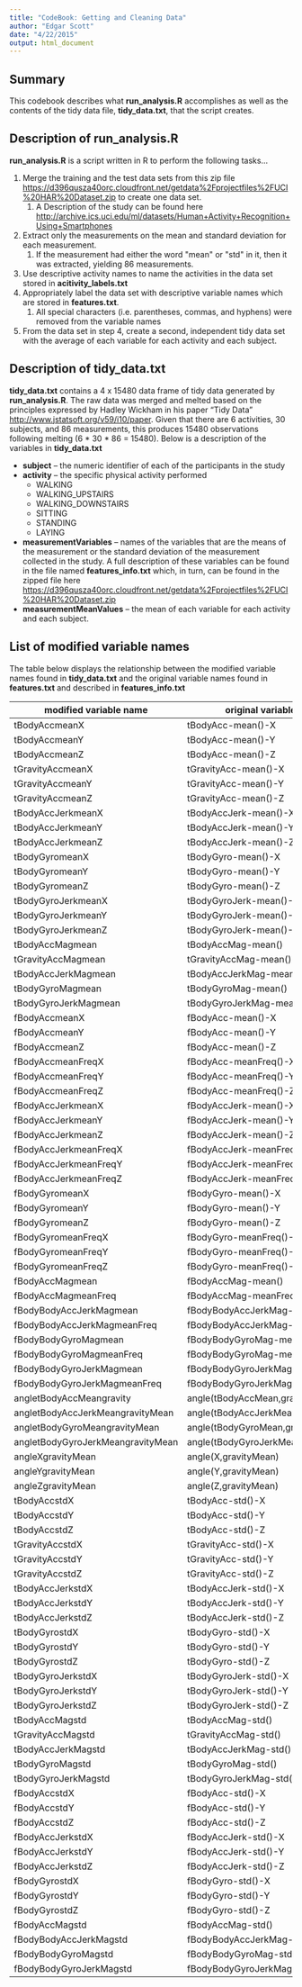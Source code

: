 ```yaml
---
title: "CodeBook: Getting and Cleaning Data"
author: "Edgar Scott"
date: "4/22/2015"
output: html_document
---
```

## Summary
This codebook describes what **run_analysis.R** accomplishes as well as the contents of the tidy data file, **tidy_data.txt**, that the script creates.  

## Description of **run_analysis.R**
**run_analysis.R** is a script written in R to perform the following tasks...

1. Merge the training and the test data sets from this zip file <https://d396qusza40orc.cloudfront.net/getdata%2Fprojectfiles%2FUCI%20HAR%20Dataset.zip> to create one data set.  
    1. A Description of the study can be found here <http://archive.ics.uci.edu/ml/datasets/Human+Activity+Recognition+Using+Smartphones>
2. Extract only the measurements on the mean and standard deviation for each measurement.  
    1. If the measurement had either the word "mean" or "std" in it, then it was extracted, yielding 86 measurements.  
3. Use descriptive activity names to name the activities in the data set stored in **acitivity_labels.txt**
4. Appropriately label the data set with descriptive variable names which are stored in **features.txt**.
    1. All special characters (i.e. parentheses, commas, and hyphens) were removed from the variable names
5. From the data set in step 4, create a second, independent tidy data set with the average of each variable for each activity and each subject.

## Description of **tidy_data.txt**
**tidy_data.txt** contains a 4 x 15480 data frame of tidy data generated by **run_analysis.R**. The raw data was merged and melted based on the principles expressed by Hadley Wickham in his paper “Tidy Data” <http://www.jstatsoft.org/v59/i10/paper>. Given that there are 6 activities, 30 subjects, and 86 measurements, this produces 15480 observations following melting (6 * 30 * 86 = 15480).  Below is a description of the variables in **tidy_data.txt**

 - **subject** – the numeric identifier of each of the participants in the study
 - **activity** – the specific physical activity performed
    - WALKING
    - WALKING_UPSTAIRS
    - WALKING_DOWNSTAIRS
    - SITTING
    - STANDING
    - LAYING
 - **measurementVariables** – names of the variables that are the means of the measurement or the standard deviation of the measurement collected in the study.  A full description of these variables can be found in the file named **features_info.txt** which, in turn, can be found in the zipped file here <https://d396qusza40orc.cloudfront.net/getdata%2Fprojectfiles%2FUCI%20HAR%20Dataset.zip>
- **measurementMeanValues** – the mean of each variable for each activity and each subject.

## List of modified variable names
The table below displays the relationship between the modified variable names found in **tidy_data.txt** and the original variable names found in **features.txt** and described in **features_info.txt**

modified variable name | original variable name
---|---
tBodyAccmeanX | tBodyAcc-mean()-X 
tBodyAccmeanY | tBodyAcc-mean()-Y 
tBodyAccmeanZ | tBodyAcc-mean()-Z 
tGravityAccmeanX | tGravityAcc-mean()-X 
tGravityAccmeanY | tGravityAcc-mean()-Y 
tGravityAccmeanZ | tGravityAcc-mean()-Z 
tBodyAccJerkmeanX | tBodyAccJerk-mean()-X 
tBodyAccJerkmeanY | tBodyAccJerk-mean()-Y
tBodyAccJerkmeanZ | tBodyAccJerk-mean()-Z  
tBodyGyromeanX | tBodyGyro-mean()-X 
tBodyGyromeanY | tBodyGyro-mean()-Y 
tBodyGyromeanZ | tBodyGyro-mean()-Z 
tBodyGyroJerkmeanX | tBodyGyroJerk-mean()-X
tBodyGyroJerkmeanY | tBodyGyroJerk-mean()-Y 
tBodyGyroJerkmeanZ | tBodyGyroJerk-mean()-Z 
tBodyAccMagmean | tBodyAccMag-mean() 
tGravityAccMagmean | tGravityAccMag-mean()
tBodyAccJerkMagmean | tBodyAccJerkMag-mean() 
tBodyGyroMagmean | tBodyGyroMag-mean() 
tBodyGyroJerkMagmean | tBodyGyroJerkMag-mean() 
fBodyAccmeanX | fBodyAcc-mean()-X 
fBodyAccmeanY | fBodyAcc-mean()-Y 
fBodyAccmeanZ | fBodyAcc-mean()-Z 
fBodyAccmeanFreqX | fBodyAcc-meanFreq()-X 
fBodyAccmeanFreqY | fBodyAcc-meanFreq()-Y 
fBodyAccmeanFreqZ | fBodyAcc-meanFreq()-Z 
fBodyAccJerkmeanX | fBodyAccJerk-mean()-X
fBodyAccJerkmeanY | fBodyAccJerk-mean()-Y 
fBodyAccJerkmeanZ | fBodyAccJerk-mean()-Z 
fBodyAccJerkmeanFreqX | fBodyAccJerk-meanFreq()-X 
fBodyAccJerkmeanFreqY | fBodyAccJerk-meanFreq()-Y 
fBodyAccJerkmeanFreqZ | fBodyAccJerk-meanFreq()-Z 
fBodyGyromeanX | fBodyGyro-mean()-X 
fBodyGyromeanY | fBodyGyro-mean()-Y 
fBodyGyromeanZ | fBodyGyro-mean()-Z 
fBodyGyromeanFreqX | fBodyGyro-meanFreq()-X 
fBodyGyromeanFreqY | fBodyGyro-meanFreq()-Y 
fBodyGyromeanFreqZ | fBodyGyro-meanFreq()-Z 
fBodyAccMagmean | fBodyAccMag-mean() 
fBodyAccMagmeanFreq | fBodyAccMag-meanFreq() 
fBodyBodyAccJerkMagmean | fBodyBodyAccJerkMag-mean() 
fBodyBodyAccJerkMagmeanFreq | fBodyBodyAccJerkMag-meanFreq() 
fBodyBodyGyroMagmean | fBodyBodyGyroMag-mean()
fBodyBodyGyroMagmeanFreq | fBodyBodyGyroMag-meanFreq() 
fBodyBodyGyroJerkMagmean | fBodyBodyGyroJerkMag-mean() 
fBodyBodyGyroJerkMagmeanFreq | fBodyBodyGyroJerkMag-meanFreq() 
angletBodyAccMeangravity | angle(tBodyAccMean,gravity) 
angletBodyAccJerkMeangravityMean | angle(tBodyAccJerkMean),gravityMean) 
angletBodyGyroMeangravityMean | angle(tBodyGyroMean,gravityMean)
angletBodyGyroJerkMeangravityMean | angle(tBodyGyroJerkMean,gravityMean) 
angleXgravityMean | angle(X,gravityMean) 
angleYgravityMean | angle(Y,gravityMean) 
angleZgravityMean | angle(Z,gravityMean)
tBodyAccstdX | tBodyAcc-std()-X 
tBodyAccstdY | tBodyAcc-std()-Y 
tBodyAccstdZ | tBodyAcc-std()-Z 
tGravityAccstdX | tGravityAcc-std()-X 
tGravityAccstdY | tGravityAcc-std()-Y 
tGravityAccstdZ | tGravityAcc-std()-Z 
tBodyAccJerkstdX | tBodyAccJerk-std()-X 
tBodyAccJerkstdY | tBodyAccJerk-std()-Y 
tBodyAccJerkstdZ | tBodyAccJerk-std()-Z 
tBodyGyrostdX | tBodyGyro-std()-X 
tBodyGyrostdY | tBodyGyro-std()-Y 
tBodyGyrostdZ | tBodyGyro-std()-Z 
tBodyGyroJerkstdX | tBodyGyroJerk-std()-X 
tBodyGyroJerkstdY | tBodyGyroJerk-std()-Y
tBodyGyroJerkstdZ | tBodyGyroJerk-std()-Z 
tBodyAccMagstd | tBodyAccMag-std() 
tGravityAccMagstd | tGravityAccMag-std() 
tBodyAccJerkMagstd | tBodyAccJerkMag-std() 
tBodyGyroMagstd | tBodyGyroMag-std() 
tBodyGyroJerkMagstd | tBodyGyroJerkMag-std() 
fBodyAccstdX | fBodyAcc-std()-X 
fBodyAccstdY | fBodyAcc-std()-Y 
fBodyAccstdZ | fBodyAcc-std()-Z 
fBodyAccJerkstdX | fBodyAccJerk-std()-X 
fBodyAccJerkstdY | fBodyAccJerk-std()-Y 
fBodyAccJerkstdZ | fBodyAccJerk-std()-Z 
fBodyGyrostdX | fBodyGyro-std()-X 
fBodyGyrostdY | fBodyGyro-std()-Y 
fBodyGyrostdZ | fBodyGyro-std()-Z 
fBodyAccMagstd | fBodyAccMag-std() 
fBodyBodyAccJerkMagstd | fBodyBodyAccJerkMag-std() 
fBodyBodyGyroMagstd | fBodyBodyGyroMag-std()
fBodyBodyGyroJerkMagstd | fBodyBodyGyroJerkMag-std()




